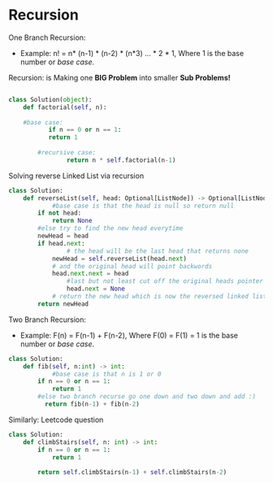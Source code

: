 # Recursion


One Branch Recursion:

- Example: n! = n* (n-1) * (n-2) * (n*3) … * 2 * 1, Where 1 is the base number or _base case_.

Recursion: is Making one **BIG Problem**  into smaller **Sub Problems!**


```python

class Solution(object):
    def factorial(self, n):
    
    #base case:
		   if n == 0 or n == 1:
		   return 1
		
		#recursive case:
				return n * self.factorial(n-1)
```


Solving reverse Linked List via recursion


```python
class Solution:
    def reverseList(self, head: Optional[ListNode]) -> Optional[ListNode]:
		    #base case is that the head is null so return null
        if not head:
            return None
        #else try to find the new head everytime
        newHead = head
        if head.next:
		        # the head will be the last head that returns none
            newHead = self.reverseList(head.next)
            # and the original head will point backwords
            head.next.next = head
		        #last but not least cut off the original heads pointer 
		        head.next = None
		    # return the new head which is now the reversed linked list at the very end
        return newHead
```


Two Branch Recursion:

- Example: F(n) = F(n-1) + F(n-2), Where F(0) = F(1) = 1 is the base number or _base case_.

```python
class Solution:
    def fib(self, n:int) -> int:
		    #base case is that n is 1 or 0
        if n == 0 or n == 1:
            return 1
        #else two branch recurse go one down and two down and add :) 
	      return fib(n-1) + fib(n-2)
```


Similarly: Leetcode question


```python
class Solution:
    def climbStairs(self, n: int) -> int:
        if n == 0 or n == 1:
            return 1
        
        return self.climbStairs(n-1) + self.climbStairs(n-2)
```

